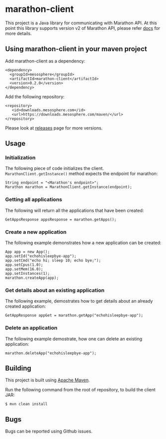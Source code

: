 # marathon-client

This project is a Java library for communicating with Marathon API. At this point this library supports version v2 of Marathon API, please refer [docs](https://mesosphere.github.io/marathon/docs/rest-api.html) for more details.

## Using marathon-client in your maven project

Add marathon-client as a dependency:

```
<dependency>
  <groupId>mesosphere</groupId>
  <artifactId>marathon-client</artifactId>
  <version>0.2.0</version>
</dependency>

```

Add the following repository:

```
<repository>
   <id>downloads.mesosphere.com</id>
   <url>https://downloads.mesosphere.com/maven/</url>
</repository>

```

Please look at [releases](https://github.com/mesosphere/marathon-client/releases) page for more versions.

## Usage

### Initialization

The following piece of code initializes the client. ```MarathonClient.getInstance()``` method expects the endpoint for marathon:

```
String endpoint = "<Marathon's endpoint>";
Marathon marathon = MarathonClient.getInstance(endpoint);
```

### Getting all applications

The following will return all the applications that have been created:

```
GetAppsResponse appsResponse = marathon.getApps();
```

### Create a new application

The following example demonstrates how a new application can be created:
```
App app = new App();
app.setId("echohisleepbye-app");
app.setCmd("echo hi; sleep 10; echo bye;");
app.setCpus(1.0);
app.setMem(16.0);
app.setInstances(1);
marathon.createApp(app);
```

### Get details about an existing application

The following example, demostrates how to get details about an already created application:

```
GetAppResponse appGet = marathon.getApp("echohisleepbye-app");
```

### Delete an application

The following example demostrate, how one can delete an existing application:
```
marathon.deleteApp("echohisleepbye-app");
```

## Building

This project is built using [Apache Maven](http://maven.apache.org/).

Run the following command from the root of repository, to build the client JAR:

```
$ mvn clean install
```

## Bugs

Bugs can be reported using Github issues.
